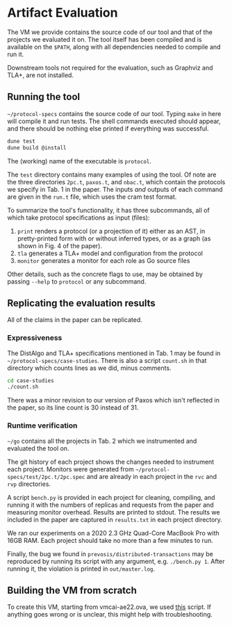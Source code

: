 
# Artifact Evaluation

The VM we provide contains the source code of our tool and that of the projects we evaluated it on. The tool itself has been compiled and is available on the `$PATH`, along with all dependencies needed to compile and run it.

Downstream tools not required for the evaluation, such as Graphviz and TLA+, are not installed.

## Running the tool

`~/protocol-specs` contains the source code of our tool. Typing `make` in here will compile it and run tests. The shell commands executed should appear, and there should be nothing else printed if everything was successful.

```sh
dune test
dune build @install
```

The (working) name of the executable is `protocol`.

The `test` directory contains many examples of using the tool. Of note are the three directories `2pc.t`, `paxos.t`, and `nbac.t`, which contain the protocols we specify in Tab. 1 in the paper. The inputs _and_ outputs of each command are given in the `run.t` file, which uses the cram test format.

To summarize the tool's functionality, it has three subcommands, all of which take protocol specifications as input (files):

1. `print` renders a protocol (or a projection of it) either as an AST, in pretty-printed form with or without inferred types, or as a graph (as shown in Fig. 4 of the paper).
2. `tla` generates a TLA+ model and configuration from the protocol
3. `monitor` generates a monitor for each role as Go source files

Other details, such as the concrete flags to use, may be obtained by passing `--help` to `protocol` or any subcommand. 

## Replicating the evaluation results

All of the claims in the paper can be replicated.

### Expressiveness

The DistAlgo and TLA+ specifications mentioned in Tab. 1 may be found in `~/protocol-specs/case-studies`. There is also a script `count.sh` in that directory which counts lines as we did, minus comments.

```sh
cd case-studies
./count.sh
```

There was a minor revision to our version of Paxos which isn't reflected in the paper, so its line count is 30 instead of 31.

### Runtime verification

`~/go` contains all the projects in Tab. 2 which we instrumented and evaluated the tool on.

The git history of each project shows the changes needed to instrument each project. Monitors were generated from `~/protocol-specs/test/2pc.t/2pc.spec` and are already in each project in the `rvc` and `rvp` directories.

A script `bench.py` is provided in each project for cleaning, compiling, and running it with the numbers of replicas and requests from the paper and measuring monitor overhead. Results are printed to stdout. The results we included in the paper are captured in `results.txt` in each project directory.

We ran our experiments on a 2020 2.3 GHz Quad-Core MacBook Pro with 16GB RAM. Each project should take no more than a few minutes to run.

Finally, the bug we found in `prevosis/distributed-transactions` may be reproduced by running its script with any argument, e.g. `./bench.py 1`. After running it, the violation is printed in `out/master.log`.

## Building the VM from scratch

To create this VM, starting from vmcai-ae22.ova, we used [this](install.sh) script. If anything goes wrong or is unclear, this might help with troubleshooting.

